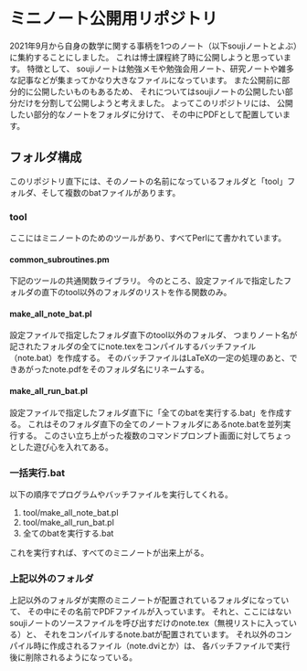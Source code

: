 # ミニノート公開用リポジトリ
2021年9月から自身の数学に関する事柄を1つのノート（以下soujiノートとよぶ）に集約することにしました。
これは博士課程終了時に公開しようと思っています。
特徴として、
soujiノートは勉強メモや勉強会用ノート、研究ノートや雑多な記事などが集まってかなり大きなファイルになっています。
また公開前に部分的に公開したいものもあるため、
それについてはsoujiノートの公開したい部分だけを分割して公開しようと考えました。
よってこのリポジトリには、
公開したい部分的なノートをフォルダに分けて、
その中にPDFとして配置しています。

## フォルダ構成
このリポジトリ直下には、そのノートの名前になっているフォルダと「tool」フォルダ、そして複数のbatファイルがあります。

### tool
ここにはミニノートのためのツールがあり、すべてPerlにて書かれています。

#### common_subroutines.pm
下記のツールの共通関数ライブラリ。
今のところ、設定ファイルで指定したフォルダの直下のtool以外のフォルダのリストを作る関数のみ。

#### make_all_note_bat.pl
設定ファイルで指定したフォルダ直下のtool以外のフォルダ、
つまりノート名が記されたフォルダの全てにnote.texをコンパイルするバッチファイル（note.bat）を作成する。
そのバッチファイルはLaTeXの一定の処理のあと、できあがったnote.pdfをそのフォルダ名にリネームする。

#### make_all_run_bat.pl
設定ファイルで指定したフォルダ直下に「全てのbatを実行する.bat」を作成する。
これはそのフォルダ直下の全てのノートフォルダにあるnote.batを並列実行する。
このさい立ち上がった複数のコマンドプロンプト画面に対してちょっとした遊び心を入れてある。

### 一括実行.bat
以下の順序でプログラムやバッチファイルを実行してくれる。

1. tool/make_all_note_bat.pl
1. tool/make_all_run_bat.pl
1. 全てのbatを実行する.bat

これを実行すれば、すべてのミニノートが出来上がる。

### 上記以外のフォルダ
上記以外のフォルダが実際のミニノートが配置されているフォルダになっていて、
その中にその名前でPDFファイルが入っています。
それと、ここにはないsoujiノートのソースファイルを呼び出すだけのnote.tex（無視リストに入っている）と、
それをコンパイルするnote.batが配置されています。
それ以外のコンパイル時に作成されるファイル（note.dviとか）は、
各バッチファイルで実行後に削除されるようになっている。
